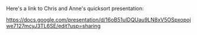 Here's a link to Chris and Anne's quicksort presentation:

https://docs.google.com/presentation/d/16oB51uIDQUau9LN8xV5OSpxopojwe7127mcyJ3TL6SE/edit?usp=sharing